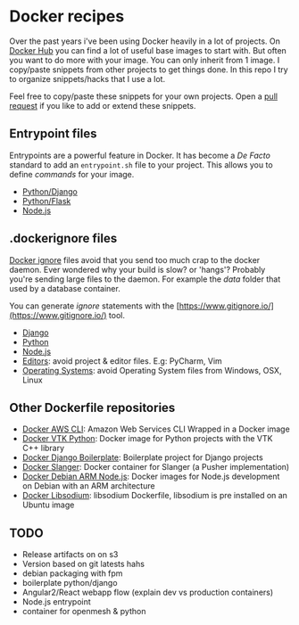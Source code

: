 # Docker recipes

Over the past years i've been using Docker heavily in a lot of projects.
On [Docker Hub](https://hub.docker.com/) you can find a lot of useful
base images to start with. But often you want to do more with your 
image. You can only inherit from 1 image. I copy/paste snippets
from other projects to get things done. In this repo I try to organize
snippets/hacks that I use a lot.

Feel free to copy/paste these snippets for your own projects. Open a
[pull request](https://github.com/lukin0110/docker-recipes/pulls) if 
you like to add or extend these snippets.

## Entrypoint files

Entrypoints are a powerful feature in Docker. It has become a *De Facto*
standard to add an `entrypoint.sh` file to your project. This allows 
you to define *commands* for your image. 

* [Python/Django](entrypoints/django-entrypoint.sh)
* [Python/Flask](entrypoints/flask-entrypoint.sh)
* [Node.js](entrypoints/nodejs-entrypoint.sh)

## .dockerignore files

[Docker ignore](https://docs.docker.com/engine/reference/builder/#/dockerignore-file) 
files avoid that you send too much crap to the docker daemon. Ever 
wondered why your build is slow? or 'hangs'? Probably you're sending
large files to the daemon. For example the *data* folder that used by 
a database container.

You can generate *ignore* statements with the 
[https://www.gitignore.io/](https://www.gitignore.io/) tool.

* [Django](dockerignores/django/.dockerignore)
* [Python](dockerignores/python/.dockerignore)
* [Node.js](dockerignores/nodejs/.dockerignore)
* [Editors](dockerignores/editors/.dockerignore): avoid project & editor files. E.g: PyCharm, Vim
* [Operating Systems](dockerignores/os/.dockerignore): avoid Operating System files from Windows, OSX, Linux

## Other Dockerfile repositories

* [Docker AWS CLI](https://github.com/lukin0110/docker-awscli): Amazon Web Services CLI Wrapped in a Docker image
* [Docker VTK Python](https://github.com/lukin0110/docker-vtk-python): Docker image for Python projects with the VTK C++ library
* [Docker Django Boilerplate](https://github.com/lukin0110/docker-django-boilerplate): Boilerplate project for Django projects
* [Docker Slanger](https://github.com/lukin0110/docker-slanger): Docker container for Slanger (a Pusher implementation)
* [Docker Debian ARM Node.js](https://github.com/lukin0110/docker-debian-armhf-nodejs): Docker images for Node.js development on Debian with an ARM architecture
* [Docker Libsodium](https://github.com/lukin0110/docker-libsodium): libsodium Dockerfile, libsodium is pre installed on an Ubuntu image

## TODO

* Release artifacts on on s3
* Version based on git latests hahs
* debian packaging with fpm
* boilerplate python/django
* Angular2/React webapp flow (explain dev vs production containers)
* Node.js entrypoint
* container for openmesh & python

